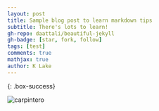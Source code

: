 ```yaml
---
layout: post
title: Sample blog post to learn markdown tips
subtitle: There's lots to learn!
gh-repo: daattali/beautiful-jekyll
gh-badge: [star, fork, follow]
tags: [test]
comments: true
mathjax: true
author: K Lake
---
```


{: .box-success}


![carpintero](https://lh3.googleusercontent.com/pw/AP1GczNzlCF4Y6v857FKOTRSsIdmAeY8yI0uLpcK1zsDtietvUzZZy7lSARf0es-zsjOGctrb9XBdb82Buz4czd1fSdv5iD1TNHDFRIAIbJZqustTJIwMQBNtR_v8g_m-i6UahGESC_EhnM62AMQpRePc2MZfQ=w1354-h1805-s-no)
